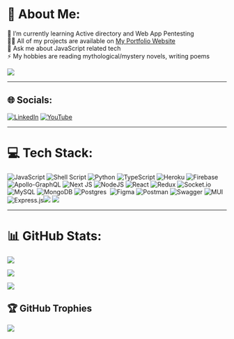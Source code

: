 # 💫 About Me:

🔭 I’m currently learning Active directory and Web App Pentesting<br>👨‍💻 All of my projects are available on <a href = "https://portfolio-rishabhajay.vercel.app/" target = "_blank_">My Portfolio Website</a><br>💬 Ask me about JavaScript related tech<br>⚡ My hobbies are reading mythological/mystery novels, writing poems


![](https://visitcount.itsvg.in/api?id=rishabhAjay&label=Profile%20Views&color=4&icon=5&pretty=false)

---

## 🌐 Socials:

[![LinkedIn](https://img.shields.io/badge/LinkedIn-%230077B5.svg?logo=linkedin&logoColor=white)](https://linkedin.com/in/rishabhajay) [![YouTube](https://img.shields.io/badge/YouTube-%23FF0000.svg?logo=YouTube&logoColor=white)](https://youtube.com/c/@exceptionalhandlers3282)

  ---

# 💻 Tech Stack:

![JavaScript](https://img.shields.io/badge/javascript-%23323330.svg?style=for-the-badge&logo=javascript&logoColor=%23F7DF1E) ![Shell Script](https://img.shields.io/badge/shell_script-%23121011.svg?style=for-the-badge&logo=gnu-bash&logoColor=white) ![Python](https://img.shields.io/badge/python-3670A0?style=for-the-badge&logo=python&logoColor=ffdd54) ![TypeScript](https://img.shields.io/badge/typescript-%23007ACC.svg?style=for-the-badge&logo=typescript&logoColor=white) ![Heroku](https://img.shields.io/badge/heroku-%23430098.svg?style=for-the-badge&logo=heroku&logoColor=white) ![Firebase](https://img.shields.io/badge/firebase-%23039BE5.svg?style=for-the-badge&logo=firebase) ![Apollo-GraphQL](https://img.shields.io/badge/-ApolloGraphQL-311C87?style=for-the-badge&logo=apollo-graphql) ![Next JS](https://img.shields.io/badge/Next-black?style=for-the-badge&logo=next.js&logoColor=white) ![NodeJS](https://img.shields.io/badge/node.js-6DA55F?style=for-the-badge&logo=node.js&logoColor=white) ![React](https://img.shields.io/badge/react-%2320232a.svg?style=for-the-badge&logo=react&logoColor=%2361DAFB) ![Redux](https://img.shields.io/badge/redux-%23593d88.svg?style=for-the-badge&logo=redux&logoColor=white) ![Socket.io](https://img.shields.io/badge/Socket.io-black?style=for-the-badge&logo=socket.io&badgeColor=010101) ![MySQL](https://img.shields.io/badge/mysql-%2300f.svg?style=for-the-badge&logo=mysql&logoColor=white) ![MongoDB](https://img.shields.io/badge/MongoDB-%234ea94b.svg?style=for-the-badge&logo=mongodb&logoColor=white) ![Postgres](https://img.shields.io/badge/postgres-%23316192.svg?style=for-the-badge&logo=postgresql&logoColor=white)  ![Figma](https://img.shields.io/badge/figma-%23F24E1E.svg?style=for-the-badge&logo=figma&logoColor=white) ![Postman](https://img.shields.io/badge/Postman-FF6C37?style=for-the-badge&logo=postman&logoColor=white) ![Swagger](https://img.shields.io/badge/-Swagger-%23Clojure?style=for-the-badge&logo=swagger&logoColor=white) ![MUI](https://img.shields.io/badge/MUI-%230081CB.svg?style=for-the-badge&logo=material-ui&logoColor=white) ![Express.js](https://img.shields.io/badge/express.js-%23404d59.svg?style=for-the-badge&logo=express&logoColor=%2361DAFB)![](https://img.shields.io/badge/git-%233b73ed.svg?style=for-the-badge&logo=git&logoColor=ed5f3b) ![](https://img.shields.io/badge/linux-%23d4d4d4.svg?style=for-the-badge&logo=linux&logoColor=black)

---

# 📊 GitHub Stats:

![](https://github-readme-stats-rishabhajay.vercel.app/api?username=rishabhAjay&theme=dark&hide_border=false&include_all_commits=true&count_private=true)<br/>

![](https://github-readme-streak-stats.herokuapp.com/?user=rishabhAjay&theme=dark&hide_border=false)<br/>

![](https://github-readme-stats-rishabhajay.vercel.app/api/top-langs/?username=rishabhAjay&theme=dark&hide_border=false&include_all_commits=true&count_private=true&layout=compact)

  

## 🏆 GitHub Trophies

![](https://github-profile-trophy.vercel.app/?username=rishabhAjay&theme=onedark&no-frame=false&no-bg=false&margin-w=4)

  
